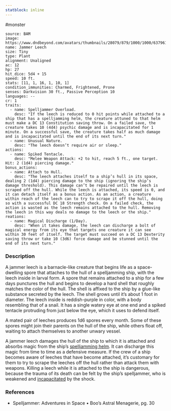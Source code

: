 ```yaml
---
statblock: inline
---
```

 #monster 

```statblock
source: BAM
image: https://www.dndbeyond.com/avatars/thumbnails/28079/879/1000/1000/637961800852099863.jpeg
name: Jammer Leech
size: Tiny
type: Plant
alignment: Unaligned
ac: 12
hp: 27
hit_dice: 5d4 + 15
speed: 10 ft.
stats: [11, 1, 16, 1, 10, 1]
condition_immunities: Charmed, Frightened, Prone
senses: Darkvision 30 ft., Passive Perception 10
languages: --
cr: 1
traits:
  - name: Spelljammer Overload.
    desc: "If the leech is reduced to 0 hit points while attached to a ship that has a spelljamming helm, the creature attuned to that helm must make a DC 13 Constitution saving throw. On a failed save, the creature takes 10 (4d4) psychic damage and is incapacitated for 1 minute. On a successful save, the creature takes half as much damage and is incapacitated until the end of its next turn."
  - name: Unusual Nature.
    desc: "The leech doesn’t require air or sleep."
actions:
  - name: Spiked Tentacle.
    desc: "Melee Weapon Attack: +2 to hit, reach 5 ft., one target. Hit: 2 (1d4) piercing damage."
bonus_actions:
  - name: Attach to Hull.
    desc: "The leech attaches itself to a ship’s hull in its space, dealing 2 (1d4) piercing damage to the ship (ignoring the ship’s damage threshold). This damage can’t be repaired until the leech is scraped off the hull. While the leech is attached, its speed is 0, and it can detach itself as a bonus action. As an action, a creature within reach of the leech can to try to scrape it off the hull, doing so with a successful DC 18 Strength check. On a failed check, the action is wasted as the leech remains attached to the hull. Removing the leech in this way deals no damage to the leech or the ship."
reations:
  - name: Magical Discharge (1/Day).
    desc: "When it takes damage, the leech can discharge a bolt of magical energy from its eye that targets one creature it can see within 30 feet of itself. The target must succeed on a DC 13 Dexterity saving throw or take 10 (3d6) force damage and be stunned until the end of its next turn."
```

### Description

A jammer leech is a barnacle-like creature that begins life as a space-dwelling spore that attaches to the hull of a spelljamming ship, with the leech inside in larval form. A spore that remains attached to a ship for a few days punctures the hull and begins to develop a hard shell that roughly matches the color of the hull. The shell is affixed to the ship by a glue-like substance secreted by the leech. The shell grows until it’s about 1 foot in diameter. The leech inside is reddish-purple in color, with a body resembling that of a snail. It has a single watery eye at one end and a spiked tentacle protruding from just below the eye, which it uses to defend itself.

A mated pair of leeches produces 1d6 spores every month. Some of these spores might join their parents on the hull of the ship, while others float off, waiting to attach themselves to another unwary vessel.

A jammer leech damages the hull of the ship to which it is attached and absorbs magic from the ship’s [spelljamming helm](https://www.dndbeyond.com/magic-items/5439867-spelljamming-helm). It can discharge this magic from time to time as a defensive measure. If the crew of a ship becomes aware of leeches that have become attached, it’s customary for them to try to scrape the leeches off the hull rather than attack them with weapons. Killing a leech while it is attached to the ship is dangerous, because the trauma of its death can be felt by the ship’s spelljammer, who is weakened and [incapacitated](https://www.dndbeyond.com/compendium/rules/basic-rules/appendix-a-conditions#Incapacitated) by the shock.

### References

* Spelljammer: Adventures in Space • Boo’s Astral Menagerie, pg. 30
